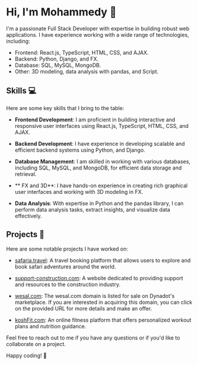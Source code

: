 # Hi, I'm Mohammedy 👋

I'm a passionate Full Stack Developer with expertise in building robust web applications. I have experience working with a wide range of technologies, including:

- Frontend: React.js, TypeScript, HTML, CSS, and AJAX.
- Backend: Python, Django, and  FX.
- Database: SQL, MySQL, MongoDB.
- Other: 3D modeling, data analysis with pandas, and  Script.

## Skills 💻

Here are some key skills that I bring to the table:

- **Frontend Development**: I am proficient in building interactive and responsive user interfaces using React.js, TypeScript, HTML, CSS, and AJAX.

- **Backend Development**: I have experience in developing scalable and efficient backend systems using Python, and Django.

- **Database Management**: I am skilled in working with various databases, including SQL, MySQL, and MongoDB, for efficient data storage and retrieval.

- ** FX and 3D**: I have hands-on experience in creating rich graphical user interfaces and working with 3D modeling in  FX.

- **Data Analysis**: With expertise in Python and the pandas library, I can perform data analysis tasks, extract insights, and visualize data effectively.

## Projects 🚀

Here are some notable projects I have worked on:

- [safaria.travel](https://www.safaria.travel): A travel booking platform that allows users to explore and book safari adventures around the world.

- [support-construction.com](https://www.support-construction.com): A website dedicated to providing support and resources to the construction industry.

- [wesal.com](https://www.dynadot.com/forsale/wesal.com?drefid=2071): The wesal.com domain is listed for sale on Dynadot's marketplace. If you are interested in acquiring this domain, you can click on the provided URL for more details and make an offer.

- [koshFit.com](https://www.koshFit.com): An online fitness platform that offers personalized workout plans and nutrition guidance.


Feel free to reach out to me if you have any questions or if you'd like to collaborate on a project.

Happy coding! 🚀
